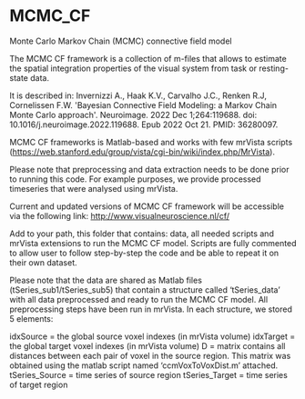 # MCMC_CF
Monte Carlo Markov Chain (MCMC) connective field model

The MCMC CF framework is a collection of m-files that allows 
to estimate the spatial integration properties of the
visual system from task or resting-state data. 

It is described in:
Invernizzi A., Haak K.V., Carvalho J.C., Renken R.J, Cornelissen F.W.
 'Bayesian Connective Field Modeling: a Markov Chain Monte Carlo
 approach'. Neuroimage. 2022 Dec 1;264:119688. doi: 10.1016/j.neuroimage.2022.119688. Epub 2022 Oct 21. PMID: 36280097.

MCMC CF frameworks is Matlab-based and works with few mrVista scripts
(https://web.stanford.edu/group/vista/cgi-bin/wiki/index.php/MrVista).

Please note that preprocessing and data extraction needs to be done prior to running this code.  For example purposes, we provide processed timeseries that were analysed using mrVista.

Current and updated versions of MCMC CF framework will be accessible via the following link:
http://www.visualneuroscience.nl/cf/


Add to your path, this folder that contains: data, all needed scripts and mrVista extensions to run the MCMC CF model. 
Scripts are fully commented to allow user to follow step-by-step the code and be able to repeat it on their own dataset. 

Please note that the data are shared as Matlab files (tSeries_sub1/tSeries_sub5) that contain a structure called ‘tSeries_data’ with all data preprocessed and ready to run the MCMC CF model.  All preprocessing steps have been run in mrVista. In each structure, we stored 5 elements:

idxSource = the global source voxel indexes (in mrVista volume)
idxTarget = the global target voxel indexes (in mrVista volume)
D = matrix contains all distances between each pair of voxel in the source region. This matrix was obtained using the matlab script named ‘ccmVoxToVoxDist.m’ attached. 
tSeries_Source = time series of source region
tSeries_Target = time series of target region

